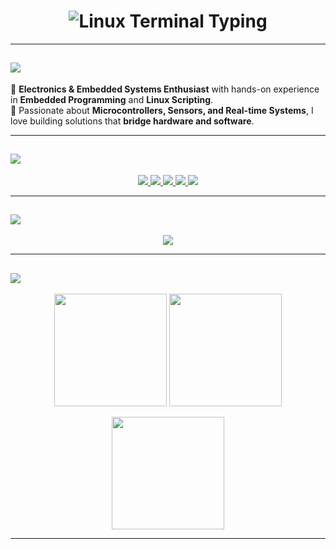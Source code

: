 <h1 align="center">

<!-- Linux Terminal Style Intro -->
<img src="https://readme-typing-svg.herokuapp.com?font=Fira+Code&weight=500&size=28&duration=3000&pause=1000&color=1E90FF&center=true&vCenter=true&width=650&lines=$+Hiii%2C+I'm+Mubendiran+K_|" alt="Linux Terminal Typing" />

</h1>

---

<h2>
  <img src="https://readme-typing-svg.herokuapp.com?font=Fira+Code&size=22&duration=2500&pause=1000&color=FFD700&vCenter=true&width=400&lines=💫+About+Me" />
</h2>

🔹 **Electronics & Embedded Systems Enthusiast** with hands-on experience in **Embedded Programming** and **Linux Scripting**.  
🔹 Passionate about **Microcontrollers, Sensors, and Real-time Systems**, I love building solutions that **bridge hardware and software**.  

---

<h2>
  <img src="https://readme-typing-svg.herokuapp.com?font=Fira+Code&size=22&duration=2500&pause=1000&color=FF5733&vCenter=true&width=500&lines=🌐+Connect+With+Me" />
</h2>

<p align="center">
  <a href="https://www.linkedin.com/in/mubendiran-k">
    <img src="https://img.shields.io/badge/LinkedIn-%230077B5.svg?style=for-the-badge&logo=linkedin&logoColor=white" />
  </a>
  <a href="mailto:mubemubendiran@gmail.com">
    <img src="https://img.shields.io/badge/Email-D14836?style=for-the-badge&logo=gmail&logoColor=white" />
  </a>
  <a href="https://mubendiran-k-99hy8ch.gamma.site">
    <img src="https://img.shields.io/badge/Portfolio-000000?style=for-the-badge&logo=About.me&logoColor=white" />
  </a>
  <a href="https://drive.google.com/drive/folders/1HW-DbJDAf5HpGVUOArzzw--NFhKkdqkl">
    <img src="https://img.shields.io/badge/Certifications-4CAF50?style=for-the-badge&logo=GoogleDrive&logoColor=white" />
  </a>
  <a href="https://drive.google.com/file/d/1lM-RSM2mW7YKTG6mUz300E86aMC0_-p0/view?usp=drivesdk">
    <img src="https://img.shields.io/badge/Resume-FF4500?style=for-the-badge&logo=AdobeAcrobatReader&logoColor=white" />
  </a>
</p>


---

<h2>
  <img src="https://readme-typing-svg.herokuapp.com?font=Fira+Code&size=22&duration=2500&pause=1000&color=1E90FF&vCenter=true&width=400&lines=💻+Tech+Stack" />
</h2>

<p align="center">
  <img src="https://skillicons.dev/icons?i=c,python,bash,aws,arduino&theme=dark" />
</p>

---

<h2>
  <img src="https://readme-typing-svg.herokuapp.com?font=Fira+Code&size=22&duration=2500&pause=1000&color=32CD32&vCenter=true&width=400&lines=📊+GitHub+Stats" />
</h2>

<p align="center">
  <img src="https://github-readme-stats.vercel.app/api?username=MUBENDIRAN&theme=tokyonight&hide_border=false&include_all_commits=true&count_private=true" height="180em" />
  <img src="https://nirzak-streak-stats.vercel.app/?user=MUBENDIRAN&theme=tokyonight&hide_border=false" height="180em" />
</p>

<p align="center">
  <img src="https://github-readme-stats.vercel.app/api/top-langs/?username=MUBENDIRAN&theme=tokyonight&hide_border=false&include_all_commits=true&count_private=true&layout=compact" height="180em" />
</p>

---

